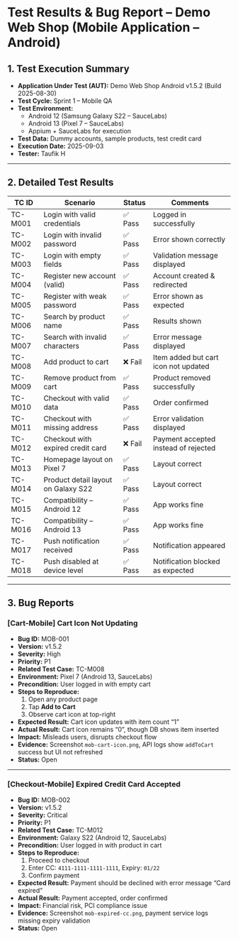 # Test Results & Bug Report – Demo Web Shop (Mobile Application – Android)

## 1. Test Execution Summary
- **Application Under Test (AUT):** Demo Web Shop Android v1.5.2 (Build 2025-08-30)  
- **Test Cycle:** Sprint 1 – Mobile QA  
- **Test Environment:**  
  - Android 12 (Samsung Galaxy S22 – SauceLabs)  
  - Android 13 (Pixel 7 – SauceLabs)  
  - Appium + SauceLabs for execution  
- **Test Data:** Dummy accounts, sample products, test credit card  
- **Execution Date:** 2025-09-03  
- **Tester:** Taufik H  

---

## 2. Detailed Test Results
| TC ID   | Scenario                                | Status | Comments |
|---------|-----------------------------------------|--------|----------|
| TC-M001 | Login with valid credentials            | ✅ Pass | Logged in successfully |
| TC-M002 | Login with invalid password             | ✅ Pass | Error shown correctly |
| TC-M003 | Login with empty fields                 | ✅ Pass | Validation message displayed |
| TC-M004 | Register new account (valid)            | ✅ Pass | Account created & redirected |
| TC-M005 | Register with weak password             | ✅ Pass | Error shown as expected |
| TC-M006 | Search by product name                  | ✅ Pass | Results shown |
| TC-M007 | Search with invalid characters          | ✅ Pass | Error message displayed |
| TC-M008 | Add product to cart                     | ❌ Fail | Item added but cart icon not updated |
| TC-M009 | Remove product from cart                | ✅ Pass | Product removed successfully |
| TC-M010 | Checkout with valid data                | ✅ Pass | Order confirmed |
| TC-M011 | Checkout with missing address           | ✅ Pass | Error validation displayed |
| TC-M012 | Checkout with expired credit card       | ❌ Fail | Payment accepted instead of rejected |
| TC-M013 | Homepage layout on Pixel 7              | ✅ Pass | Layout correct |
| TC-M014 | Product detail layout on Galaxy S22     | ✅ Pass | Layout correct |
| TC-M015 | Compatibility – Android 12              | ✅ Pass | App works fine |
| TC-M016 | Compatibility – Android 13              | ✅ Pass | App works fine |
| TC-M017 | Push notification received              | ✅ Pass | Notification appeared |
| TC-M018 | Push disabled at device level           | ✅ Pass | Notification blocked as expected |

---

## 3. Bug Reports

### [Cart-Mobile] Cart Icon Not Updating
- **Bug ID:** MOB-001  
- **Version:** v1.5.2  
- **Severity:** High  
- **Priority:** P1  
- **Related Test Case:** TC-M008  
- **Environment:** Pixel 7 (Android 13, SauceLabs)  
- **Precondition:** User logged in with empty cart  
- **Steps to Reproduce:**  
  1. Open any product page  
  2. Tap **Add to Cart**  
  3. Observe cart icon at top-right  
- **Expected Result:** Cart icon updates with item count “1”  
- **Actual Result:** Cart icon remains “0”, though DB shows item inserted  
- **Impact:** Misleads users, disrupts checkout flow  
- **Evidence:** Screenshot `mob-cart-icon.png`, API logs show `addToCart` success but UI not refreshed  
- **Status:** Open  

---

### [Checkout-Mobile] Expired Credit Card Accepted
- **Bug ID:** MOB-002  
- **Version:** v1.5.2  
- **Severity:** Critical  
- **Priority:** P1  
- **Related Test Case:** TC-M012  
- **Environment:** Galaxy S22 (Android 12, SauceLabs)  
- **Precondition:** User logged in with product in cart  
- **Steps to Reproduce:**  
  1. Proceed to checkout  
  2. Enter CC: `4111-1111-1111-1111`, Expiry: `01/22`  
  3. Confirm payment  
- **Expected Result:** Payment should be declined with error message “Card expired”  
- **Actual Result:** Payment accepted, order confirmed  
- **Impact:** Financial risk, PCI compliance issue  
- **Evidence:** Screenshot `mob-expired-cc.png`, payment service logs missing expiry validation  
- **Status:** Open  
